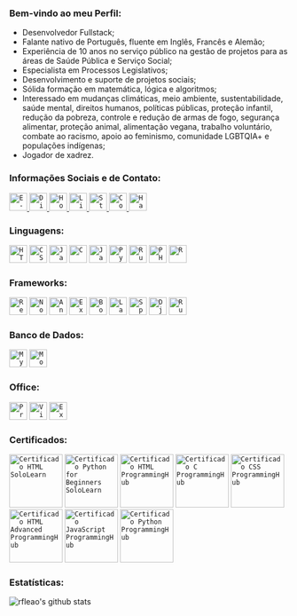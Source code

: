 ### Bem-vindo ao meu Perfil:

- Desenvolvedor Fullstack;
- Falante nativo de Português, fluente em Inglês, Francês e Alemão;
- Experiência de 10 anos no serviço público na gestão de projetos para as áreas de Saúde Pública e Serviço Social;
- Especialista em Processos Legislativos;
- Desenvolvimento e suporte de projetos sociais;
- Sólida formação em matemática, lógica e algoritmos;
- Interessado em mudanças climáticas, meio ambiente, sustentabilidade, saúde mental, direitos humanos, políticas públicas, proteção infantil, redução da pobreza, controle e redução de armas de fogo, segurança alimentar, proteção animal, alimentação vegana, trabalho voluntário, combate ao racismo, apoio ao feminismo, comunidade LGBTQIA+ e populações indígenas;
- Jogador de xadrez.

### Informações Sociais e de Contato:

<a href="mailto:rodolfoleao@hyperboreo.com">
  <code><img alt="E-mail" width="32" src="http://www.hyperboreo.com/email.svg" /></code>
</a>

<a href="https://discord.com">
  <code><img alt="Discord: Rodolfo Leão#0535" width="32" src="http://www.hyperboreo.com/discord.svg" /></code>
</a>

<a href="https://www.hyperboreo.com">
  <code><img alt="Homepage" width="32" src="http://www.hyperboreo.com/hyperboreo.svg" /></code>
</a>

<a href="https://www.linkedin.com/in/rdleao/">
  <code><img alt="LinkedIn" width="32" src="http://www.hyperboreo.com/linkedin.svg" /></code>
</a>

<a href="https://stackoverflow.com/users/13063979/rleao?tab=profile">
  <code><img alt="Stack Overflow" width="32" src="http://www.hyperboreo.com/stackoverflow.svg" /></code>
</a>

<a href="https://www.codewars.com/users/rleao">
  <code><img alt="CodeWars" width="32" src="http://www.hyperboreo.com/codewars.svg" /></code>
</a>

<a href="https://www.hackerrank.com/rleao">
  <code><img alt="HackerRank" width="32" src="http://www.hyperboreo.com/hackerrank.svg" /></code>
</a>

### Linguagens:

<code><img height="32" src="http://www.hyperboreo.com/html5.svg" alt="HTML5"/></code>
<code><img height="32" src="http://www.hyperboreo.com/css3.svg" alt="CSS3"/></code>
<code><img height="32" src="http://www.hyperboreo.com/javascript.svg" alt="JavaScript"/></code>
<code><img height="32" src="http://www.hyperboreo.com/c.svg" alt="C"/></code>
<code><img height="32" src="http://www.hyperboreo.com/java.svg" alt="Java"/></code>
<code><img height="32" src="http://www.hyperboreo.com/python.svg" alt="Pyhon"/></code>
<code><img height="32" src="http://www.hyperboreo.com/ruby.png" alt="Ruby"/></code>
<code><img height="32" src="http://www.hyperboreo.com/php.svg" alt="PHP"/></code>
<code><img height="32" src="http://www.hyperboreo.com/r.svg" alt="R"/></code>

### Frameworks:

<code><img height="32" src="http://www.hyperboreo.com/react.png" alt="React"/></code>
<code><img height="32" src="http://www.hyperboreo.com/node.svg" alt="Node"/></code>
<code><img height="32" src="http://www.hyperboreo.com/angular.svg" alt="Angular"/></code>
<code><img height="32" src="http://www.hyperboreo.com/express.svg" alt="Express"/></code>
<code><img height="32" src="http://www.hyperboreo.com/bootstrap.svg" alt="Bootstrap"/></code>
<code><img height="32" src="http://www.hyperboreo.com/laravel.svg" alt="Laravel"/></code>
<code><img height="32" src="http://www.hyperboreo.com/spring.svg" alt="Spring"/></code>
<code><img height="32" src="http://www.hyperboreo.com/django.svg" alt="Django"/></code>
<code><img height="32" src="http://www.hyperboreo.com/rubyonrails.svg" alt="Ruby On Rails"/></code>

### Banco de Dados:

<code><img height="32" src="http://www.hyperboreo.com/mysql.svg" alt="MySQL"/></code>
<code><img height="32" src="http://www.hyperboreo.com/mongodb.svg" alt="MongoDB"/></code>

### Office:

<code><img height="32" src="http://www.hyperboreo.com/project.png" alt="Project"/></code>
<code><img height="32" src="http://www.hyperboreo.com/visio.png" alt="Visio"/></code>
<code><img height="32" src="http://www.hyperboreo.com/excel.svg" alt="Excel"/></code>

### Certificados:

<code><img height="96" src="http://www.hyperboreo.com/SoloLearn - HTML.png" alt="Certificado HTML SoloLearn"/></code>
<code><img height="96" src="http://www.hyperboreo.com/SoloLearn - Python for Beginners.png" alt="Certificado Python for Beginners SoloLearn"/></code>
<code><img height="96" src="http://www.hyperboreo.com/ProgrammingHub - HTML.png" alt="Certificado HTML ProgrammingHub"/></code>
<code><img height="96" src="http://www.hyperboreo.com/ProgrammingHub - C.png" alt="Certificado C ProgrammingHub"/></code>
<code><img height="96" src="http://www.hyperboreo.com/ProgrammingHub - CSS.png" alt="Certificado CSS ProgrammingHub"/></code>
<code><img height="96" src="http://www.hyperboreo.com/ProgrammingHub - HTML Advanced.png" alt="Certificado HTML Advanced ProgrammingHub"/></code>
<code><img height="96" src="http://www.hyperboreo.com/ProgrammingHub - JavaScript.png" alt="Certificado JavaScript ProgrammingHub"/></code>
<code><img height="96" src="http://www.hyperboreo.com/ProgrammingHub - Python.png" alt="Certificado Python ProgrammingHub"/></code>

### Estatísticas:

<p align=left">
  <img src="https://github-readme-stats.vercel.app/api?username=rfleao&show_icons=true&theme=react" alt="rfleao's github stats" />
</p>

